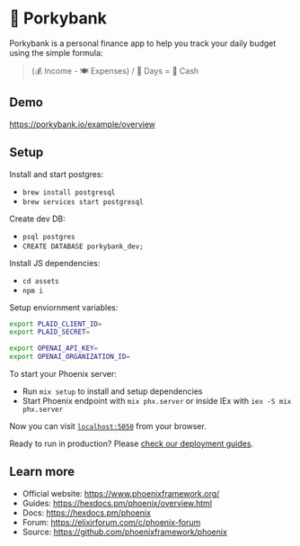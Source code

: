 # 🐷 Porkybank

Porkybank is a personal finance app to help you track your daily budget using the simple formula:

> (💰 Income - 🍽️ Expenses) / 📅 Days = 💸 Cash

## Demo

<https://porkybank.io/example/overview>

## Setup

Install and start postgres:

* `brew install postgresql`
* `brew services start postgresql`

Create dev DB:

* `psql postgres`
* `CREATE DATABASE porkybank_dev;`

Install JS dependencies:

* `cd assets`
* `npm i`

Setup enviornment variables:

``` bash
export PLAID_CLIENT_ID=
export PLAID_SECRET=

export OPENAI_API_KEY=
export OPENAI_ORGANIZATION_ID=
```

To start your Phoenix server:

* Run `mix setup` to install and setup dependencies
* Start Phoenix endpoint with `mix phx.server` or inside IEx with `iex -S mix phx.server`

Now you can visit [`localhost:5050`](http://localhost:5050) from your browser.

Ready to run in production? Please [check our deployment guides](https://hexdocs.pm/phoenix/deployment.html).

## Learn more

* Official website: <https://www.phoenixframework.org/>
* Guides: <https://hexdocs.pm/phoenix/overview.html>
* Docs: <https://hexdocs.pm/phoenix>
* Forum: <https://elixirforum.com/c/phoenix-forum>
* Source: <https://github.com/phoenixframework/phoenix>
